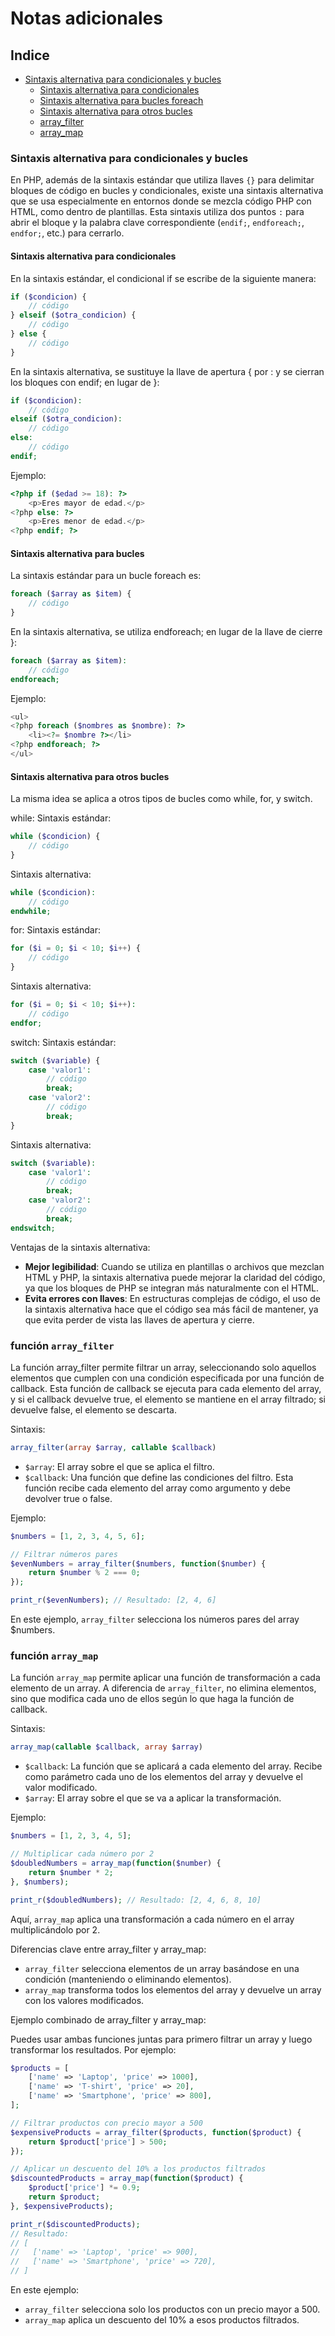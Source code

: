 # Notas adicionales
## Indice
- [Sintaxis alternativa para condicionales y bucles](#sintaxis_condicionaes_y_bucles)
    - [Sintaxis alternativa para condicionales](#sintaxis_condicionales)
    - [Sintaxis alternativa para bucles foreach](#sintaxis_bucles_foreach)
    - [Sintaxis alternativa para otros bucles](#sintaxis_otros_bucles)
    - [array_filter](#array_filter)
    - [array_map](#array_map)

<a name="sintaxis_condicionaes_y_bucles"></a>
### Sintaxis alternativa para condicionales y bucles
En PHP, además de la sintaxis estándar que utiliza llaves `{}` para delimitar bloques de código en bucles y condicionales, existe una sintaxis alternativa que se usa especialmente en entornos donde se mezcla código PHP con HTML, como dentro de plantillas. Esta sintaxis utiliza dos puntos `:` para abrir el bloque y la palabra clave correspondiente (`endif;`, `endforeach;`, `endfor;`, etc.) para cerrarlo.

<a name="sintaxis_condicionales"></a>
#### Sintaxis alternativa para condicionales
En la sintaxis estándar, el condicional if se escribe de la siguiente manera:
```php
if ($condicion) {
    // código
} elseif ($otra_condicion) {
    // código
} else {
    // código
}
```

En la sintaxis alternativa, se sustituye la llave de apertura { por : y se cierran los bloques con endif; en lugar de }:
```php
if ($condicion):
    // código
elseif ($otra_condicion):
    // código
else:
    // código
endif;
```

Ejemplo:
```php
<?php if ($edad >= 18): ?>
    <p>Eres mayor de edad.</p>
<?php else: ?>
    <p>Eres menor de edad.</p>
<?php endif; ?>
```

<a name="sintaxis_bucles_foreach"></a>
#### Sintaxis alternativa para bucles
La sintaxis estándar para un bucle foreach es:
```php
foreach ($array as $item) {
    // código
}
```
En la sintaxis alternativa, se utiliza endforeach; en lugar de la llave de cierre }:
```php
foreach ($array as $item):
    // código
endforeach;
```
Ejemplo:
```php
<ul>
<?php foreach ($nombres as $nombre): ?>
    <li><?= $nombre ?></li>
<?php endforeach; ?>
</ul>
```
<a name="sintaxis_otros_bucles"></a>
#### Sintaxis alternativa para otros bucles
La misma idea se aplica a otros tipos de bucles como while, for, y switch.

while:
Sintaxis estándar:
```php
while ($condicion) {
    // código
}
```
Sintaxis alternativa:
```php
while ($condicion):
    // código
endwhile;
```

for:
Sintaxis estándar:
```php
for ($i = 0; $i < 10; $i++) {
    // código
}
```
Sintaxis alternativa:
```php
for ($i = 0; $i < 10; $i++):
    // código
endfor;
```

switch:
Sintaxis estándar:
```php
switch ($variable) {
    case 'valor1':
        // código
        break;
    case 'valor2':
        // código
        break;
}
```
Sintaxis alternativa:
```php
switch ($variable):
    case 'valor1':
        // código
        break;
    case 'valor2':
        // código
        break;
endswitch;
```

Ventajas de la sintaxis alternativa:
- **Mejor legibilidad**: Cuando se utiliza en plantillas o archivos que mezclan HTML y PHP, la sintaxis alternativa puede mejorar la claridad del código, ya que los bloques de PHP se integran más naturalmente con el HTML.
- **Evita errores con llaves**: En estructuras complejas de código, el uso de la sintaxis alternativa hace que el código sea más fácil de mantener, ya que evita perder de vista las llaves de apertura y cierre.

<a name="array_filter"></a>
### función `array_filter`

La función array_filter permite filtrar un array, seleccionando solo aquellos elementos que cumplen con una condición especificada por una función de callback. Esta función de callback se ejecuta para cada elemento del array, y si el callback devuelve true, el elemento se mantiene en el array filtrado; si devuelve false, el elemento se descarta.

Sintaxis:
```php
array_filter(array $array, callable $callback)
```
- `$array`: El array sobre el que se aplica el filtro.
- `$callback`: Una función que define las condiciones del filtro. Esta función recibe cada elemento del array como argumento y debe devolver true o false.

Ejemplo:
```php
$numbers = [1, 2, 3, 4, 5, 6];

// Filtrar números pares
$evenNumbers = array_filter($numbers, function($number) {
    return $number % 2 === 0;
});

print_r($evenNumbers); // Resultado: [2, 4, 6]
```
En este ejemplo, `array_filter` selecciona los números pares del array $numbers.

<a name="array_map"></a>
### función `array_map`
La función `array_map` permite aplicar una función de transformación a cada elemento de un array. A diferencia de `array_filter`, no elimina elementos, sino que modifica cada uno de ellos según lo que haga la función de callback.

Sintaxis:
```php
array_map(callable $callback, array $array)
```
- `$callback`: La función que se aplicará a cada elemento del array. Recibe como parámetro cada uno de los elementos del array y devuelve el valor modificado.
- `$array`: El array sobre el que se va a aplicar la transformación.

Ejemplo:
```php
$numbers = [1, 2, 3, 4, 5];

// Multiplicar cada número por 2
$doubledNumbers = array_map(function($number) {
    return $number * 2;
}, $numbers);

print_r($doubledNumbers); // Resultado: [2, 4, 6, 8, 10]
```
Aquí, `array_map` aplica una transformación a cada número en el array multiplicándolo por 2.

Diferencias clave entre array_filter y array_map:

- `array_filter` selecciona elementos de un array basándose en una condición (manteniendo o eliminando elementos).
- `array_map` transforma todos los elementos del array y devuelve un array con los valores modificados.

Ejemplo combinado de array_filter y array_map:

Puedes usar ambas funciones juntas para primero filtrar un array y luego transformar los resultados. Por ejemplo:
```php
$products = [
    ['name' => 'Laptop', 'price' => 1000],
    ['name' => 'T-shirt', 'price' => 20],
    ['name' => 'Smartphone', 'price' => 800],
];

// Filtrar productos con precio mayor a 500
$expensiveProducts = array_filter($products, function($product) {
    return $product['price'] > 500;
});

// Aplicar un descuento del 10% a los productos filtrados
$discountedProducts = array_map(function($product) {
    $product['price'] *= 0.9;
    return $product;
}, $expensiveProducts);

print_r($discountedProducts);
// Resultado: 
// [
//   ['name' => 'Laptop', 'price' => 900],
//   ['name' => 'Smartphone', 'price' => 720],
// ]
```
En este ejemplo:
- `array_filter` selecciona solo los productos con un precio mayor a 500.
- `array_map` aplica un descuento del 10% a esos productos filtrados.

